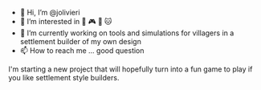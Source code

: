 - 👋 Hi, I’m @jolivieri
- 👀 I’m interested in 🚴 🎮 🐶 🐱 
- 🚧 I’m currently working on tools and simulations for villagers in a settlement builder of my own design
- 📫 How to reach me ... good question

I'm starting a new project that will hopefully turn into a fun game to play if you like settlement style builders. 

<!---
jolivieri/jolivieri is a ✨ special ✨ repository because its `README.md` (this file) appears on your GitHub profile.
You can click the Preview link to take a look at your changes.
--->
